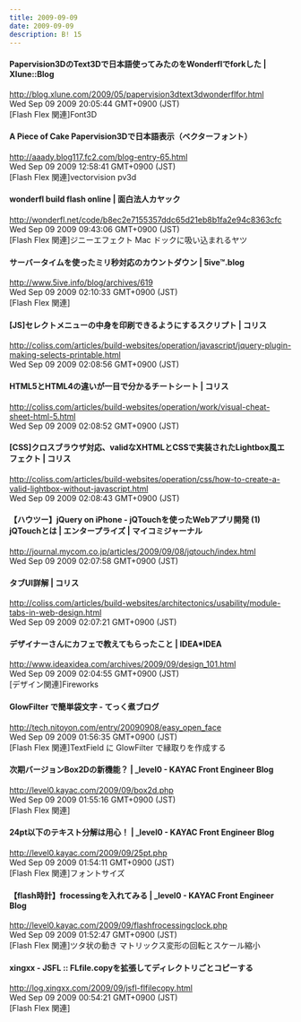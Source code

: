 ```yaml
---
title: 2009-09-09
date: 2009-09-09
description: B! 15
---
```


#### Papervision3DのText3Dで日本語使ってみたのをWonderflでforkした | Xlune::Blog
http://blog.xlune.com/2009/05/papervision3dtext3dwonderflfor.html<br>
Wed Sep 09 2009 20:05:44 GMT+0900 (JST)<br>
[Flash Flex 関連]Font3D


#### A Piece of Cake  Papervision3Dで日本語表示（ベクターフォント）
http://aaady.blog117.fc2.com/blog-entry-65.html<br>
Wed Sep 09 2009 12:58:41 GMT+0900 (JST)<br>
[Flash Flex 関連]vectorvision pv3d


#### wonderfl build flash online | 面白法人カヤック
http://wonderfl.net/code/b8ec2e7155357ddc65d21eb8b1fa2e94c8363cfc<br>
Wed Sep 09 2009 09:43:06 GMT+0900 (JST)<br>
[Flash Flex 関連]ジニーエフェクト Mac ドックに吸い込まれるヤツ


#### サーバータイムを使ったミリ秒対応のカウントダウン | 5ive™.blog
http://www.5ive.info/blog/archives/619<br>
Wed Sep 09 2009 02:10:33 GMT+0900 (JST)<br>
[Flash Flex 関連]


####   [JS]セレクトメニューの中身を印刷できるようにするスクリプト | コリス
http://coliss.com/articles/build-websites/operation/javascript/jquery-plugin-making-selects-printable.html<br>
Wed Sep 09 2009 02:08:56 GMT+0900 (JST)<br>


####   HTML5とHTML4の違いが一目で分かるチートシート | コリス
http://coliss.com/articles/build-websites/operation/work/visual-cheat-sheet-html-5.html<br>
Wed Sep 09 2009 02:08:52 GMT+0900 (JST)<br>


####   [CSS]クロスブラウザ対応、validなXHTMLとCSSで実装されたLightbox風エフェクト | コリス
http://coliss.com/articles/build-websites/operation/css/how-to-create-a-valid-lightbox-without-javascript.html<br>
Wed Sep 09 2009 02:08:43 GMT+0900 (JST)<br>


#### 【ハウツー】jQuery on iPhone - jQTouchを使ったWebアプリ開発 (1) jQTouchとは | エンタープライズ | マイコミジャーナル
http://journal.mycom.co.jp/articles/2009/09/08/jqtouch/index.html<br>
Wed Sep 09 2009 02:07:58 GMT+0900 (JST)<br>


####   タブUI詳解 | コリス
http://coliss.com/articles/build-websites/architectonics/usability/module-tabs-in-web-design.html<br>
Wed Sep 09 2009 02:07:21 GMT+0900 (JST)<br>


#### デザイナーさんにカフェで教えてもらったこと | IDEA*IDEA
http://www.ideaxidea.com/archives/2009/09/design_101.html<br>
Wed Sep 09 2009 02:04:55 GMT+0900 (JST)<br>
[デザイン関連]Fireworks


#### GlowFilter で簡単袋文字 - てっく煮ブログ
http://tech.nitoyon.com/entry/20090908/easy_open_face<br>
Wed Sep 09 2009 01:56:35 GMT+0900 (JST)<br>
[Flash Flex 関連]TextField に GlowFilter で縁取りを作成する


#### 次期バージョンBox2Dの新機能？ | _level0 - KAYAC Front Engineer Blog
http://level0.kayac.com/2009/09/box2d.php<br>
Wed Sep 09 2009 01:55:16 GMT+0900 (JST)<br>
[Flash Flex 関連]


#### 24pt以下のテキスト分解は用心！ | _level0 - KAYAC Front Engineer Blog
http://level0.kayac.com/2009/09/25pt.php<br>
Wed Sep 09 2009 01:54:11 GMT+0900 (JST)<br>
[Flash Flex 関連]フォントサイズ


#### 【flash時計】frocessingを入れてみる | _level0 - KAYAC Front Engineer Blog
http://level0.kayac.com/2009/09/flashfrocessingclock.php<br>
Wed Sep 09 2009 01:52:47 GMT+0900 (JST)<br>
[Flash Flex 関連]ツタ状の動き マトリックス変形の回転とスケール縮小


#### xingxx - JSFL :: FLfile.copyを拡張してディレクトリごとコピーする
http://log.xingxx.com/2009/09/jsfl-flfilecopy.html<br>
Wed Sep 09 2009 00:54:21 GMT+0900 (JST)<br>
[Flash Flex 関連]


